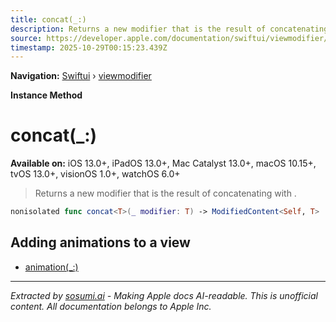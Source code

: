 ```yaml
---
title: concat(_:)
description: Returns a new modifier that is the result of concatenating  with .
source: https://developer.apple.com/documentation/swiftui/viewmodifier/concat(_:)
timestamp: 2025-10-29T00:15:23.439Z
---
```


**Navigation:** [Swiftui](/documentation/swiftui) › [viewmodifier](/documentation/swiftui/viewmodifier)

**Instance Method**

# concat(_:)

**Available on:** iOS 13.0+, iPadOS 13.0+, Mac Catalyst 13.0+, macOS 10.15+, tvOS 13.0+, visionOS 1.0+, watchOS 6.0+

> Returns a new modifier that is the result of concatenating  with .

```swift
nonisolated func concat<T>(_ modifier: T) -> ModifiedContent<Self, T>
```

## Adding animations to a view

- [animation(_:)](/documentation/swiftui/viewmodifier/animation(_:))

---

*Extracted by [sosumi.ai](https://sosumi.ai) - Making Apple docs AI-readable.*
*This is unofficial content. All documentation belongs to Apple Inc.*
